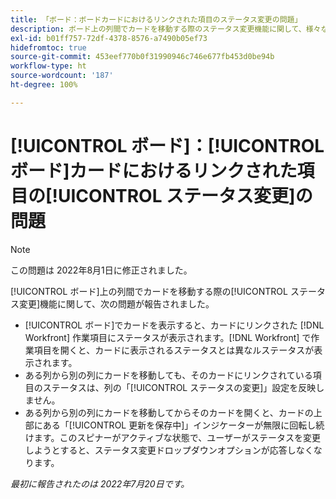 ```yaml
---
title: 「ボード：ボードカードにおけるリンクされた項目のステータス変更の問題」
description: ボード上の列間でカードを移動する際のステータス変更機能に関して、様々な問題が報告されました。
exl-id: b01ff757-72df-4378-8576-a7490b05ef73
hidefromtoc: true
source-git-commit: 453eef770b0f31990946c746e677fb453d0be94b
workflow-type: ht
source-wordcount: '187'
ht-degree: 100%

---
```


# [!UICONTROL ボード]：[!UICONTROL ボード]カードにおけるリンクされた項目の[!UICONTROL ステータス変更]の問題

>[!NOTE]
>
>この問題は 2022年8月1日に修正されました。

[!UICONTROL ボード]上の列間でカードを移動する際の[!UICONTROL ステータス変更]機能に関して、次の問題が報告されました。

* [!UICONTROL ボード]でカードを表示すると、カードにリンクされた [!DNL Workfront] 作業項目にステータスが表示されます。[!DNL Workfront] で作業項目を開くと、カードに表示されるステータスとは異なルステータスが表示されます。
* ある列から別の列にカードを移動しても、そのカードにリンクされている項目のステータスは、列の「[!UICONTROL ステータスの変更]」設定を反映しません。
* ある列から別の列にカードを移動してからそのカードを開くと、カードの上部にある「[!UICONTROL 更新を保存中]」インジケーターが無限に回転し続けます。このスピナーがアクティブな状態で、ユーザーがステータスを変更しようとすると、ステータス変更ドロップダウンオプションが応答しなくなります。

_最初に報告されたのは 2022年7月20日です。_
